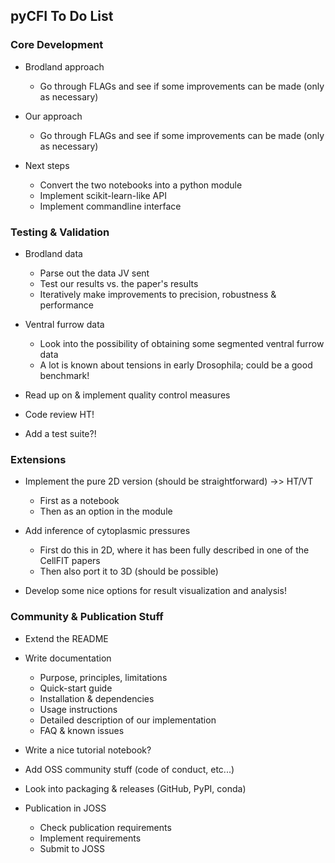 ## pyCFI To Do List

### Core Development

- Brodland approach
    - Go through FLAGs and see if some improvements can be made (only as necessary)


- Our approach
    - Go through FLAGs and see if some improvements can be made (only as necessary)


- Next steps
    - Convert the two notebooks into a python module
    - Implement scikit-learn-like API
    - Implement commandline interface


### Testing & Validation

- Brodland data
	- Parse out the data JV sent
	- Test our results vs. the paper's results
	- Iteratively make improvements to precision, robustness & performance


- Ventral furrow data
	- Look into the possibility of obtaining some segmented ventral furrow data
	- A lot is known about tensions in early Drosophila; could be a good benchmark!


- Read up on & implement quality control measures
- Code review HT!
- Add a test suite?!


### Extensions

- Implement the pure 2D version (should be straightforward) ->> HT/VT
	- First as a notebook
	- Then as an option in the module


- Add inference of cytoplasmic pressures
	- First do this in 2D, where it has been fully described in one of the CellFIT papers
	- Then also port it to 3D (should be possible)


- Develop some nice options for result visualization and analysis!


### Community & Publication Stuff

- Extend the README
- Write documentation
	- Purpose, principles, limitations
	- Quick-start guide
	- Installation & dependencies
	- Usage instructions
	- Detailed description of our implementation
	- FAQ & known issues
- Write a nice tutorial notebook?
- Add OSS community stuff (code of conduct, etc...)
- Look into packaging & releases (GitHub, PyPI, conda)


- Publication in JOSS
    - Check publication requirements
    - Implement requirements
    - Submit to JOSS

